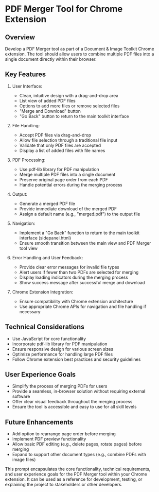 # PDF Merger Tool for Chrome Extension

## Overview
Develop a PDF Merger tool as part of a Document & Image Toolkit Chrome extension. The tool should allow users to combine multiple PDF files into a single document directly within their browser.

## Key Features
1. User Interface:
   - Clean, intuitive design with a drag-and-drop area
   - List view of added PDF files
   - Options to add more files or remove selected files
   - "Merge and Download" button
   - "Go Back" button to return to the main toolkit interface

2. File Handling:
   - Accept PDF files via drag-and-drop
   - Allow file selection through a traditional file input
   - Validate that only PDF files are accepted
   - Display a list of added files with file names

3. PDF Processing:
   - Use pdf-lib library for PDF manipulation
   - Merge multiple PDF files into a single document
   - Preserve original page order from each PDF
   - Handle potential errors during the merging process

4. Output:
   - Generate a merged PDF file
   - Provide immediate download of the merged PDF
   - Assign a default name (e.g., "merged.pdf") to the output file

5. Navigation:
   - Implement a "Go Back" function to return to the main toolkit interface (sidepanel.html)
   - Ensure smooth transition between the main view and PDF Merger tool view

6. Error Handling and User Feedback:
   - Provide clear error messages for invalid file types
   - Alert users if fewer than two PDFs are selected for merging
   - Display loading indicators during the merging process
   - Show success message after successful merge and download

7. Chrome Extension Integration:
   - Ensure compatibility with Chrome extension architecture
   - Use appropriate Chrome APIs for navigation and file handling if necessary

## Technical Considerations
- Use JavaScript for core functionality
- Incorporate pdf-lib library for PDF manipulation
- Ensure responsive design for various screen sizes
- Optimize performance for handling large PDF files
- Follow Chrome extension best practices and security guidelines

## User Experience Goals
- Simplify the process of merging PDFs for users
- Provide a seamless, in-browser solution without requiring external software
- Offer clear visual feedback throughout the merging process
- Ensure the tool is accessible and easy to use for all skill levels

## Future Enhancements
- Add option to rearrange page order before merging
- Implement PDF preview functionality
- Allow basic PDF editing (e.g., delete pages, rotate pages) before merging
- Expand to support other document types (e.g., combine PDFs with image files)

This prompt encapsulates the core functionality, technical requirements, and user experience goals for the PDF Merger tool within your Chrome extension. It can be used as a reference for development, testing, or explaining the project to stakeholders or other developers.